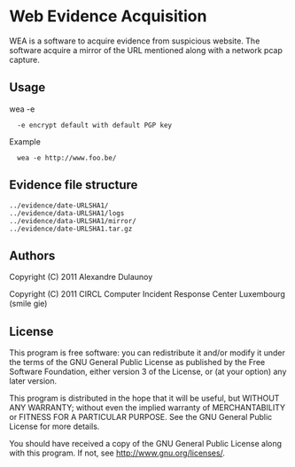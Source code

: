 # Web Evidence Acquisition

WEA is a software to acquire evidence from suspicious website.
The software acquire a mirror of the URL mentioned along with
a network pcap capture.

## Usage

wea -e <url>

      -e encrypt default with default PGP key

Example

      wea -e http://www.foo.be/

## Evidence file structure

    ../evidence/date-URLSHA1/
    ../evidence/data-URLSHA1/logs
    ../evidence/data-URLSHA1/mirror/
    ../evidence/date-URLSHA1.tar.gz

## Authors

Copyright (C) 2011 Alexandre Dulaunoy

Copyright (C) 2011 CIRCL Computer Incident Response Center Luxembourg (smile gie)

## License

This program is free software: you can redistribute it and/or modify
it under the terms of the GNU General Public License as published by
the Free Software Foundation, either version 3 of the License, or
(at your option) any later version.

This program is distributed in the hope that it will be useful,
but WITHOUT ANY WARRANTY; without even the implied warranty of
MERCHANTABILITY or FITNESS FOR A PARTICULAR PURPOSE. See the
GNU General Public License for more details.

You should have received a copy of the GNU General Public License
along with this program. If not, see <http://www.gnu.org/licenses/>.
